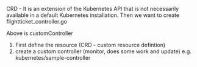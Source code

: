 CRD - It is an extension of the Kubernetes API that is not necessarily available in a default Kubernetes installation.
Then we want to create flightticket_controller.go

Above is customController

1. First define the resource (CRD - custom resource defintion)
2. create a custom controller (monitor, does some work and update)
e.g. kubernetes/sample-controller